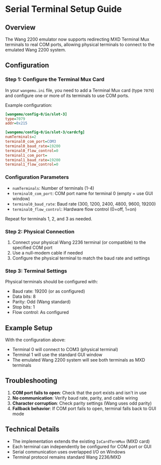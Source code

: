 # Serial Terminal Setup Guide

## Overview

The Wang 2200 emulator now supports redirecting MXD Terminal Mux terminals to real COM ports, allowing physical terminals to connect to the emulated Wang 2200 system.

## Configuration

### Step 1: Configure the Terminal Mux Card

In your `wangemu.ini` file, you need to add a Terminal Mux card (type `7079`) and configure one or more of its terminals to use COM ports.

Example configuration:

```ini
[wangemu/config-0/io/slot-3]
type=7079
addr=0x215

[wangemu/config-0/io/slot-3/cardcfg]
numTerminals=2
terminal0_com_port=COM3
terminal0_baud_rate=19200
terminal0_flow_control=0
terminal1_com_port=
terminal1_baud_rate=19200
terminal1_flow_control=0
```

### Configuration Parameters

- `numTerminals`: Number of terminals (1-4)
- `terminal0_com_port`: COM port name for terminal 0 (empty = use GUI window)
- `terminal0_baud_rate`: Baud rate (300, 1200, 2400, 4800, 9600, 19200)
- `terminal0_flow_control`: Hardware flow control (0=off, 1=on)

Repeat for terminals 1, 2, and 3 as needed.

### Step 2: Physical Connection

1. Connect your physical Wang 2236 terminal (or compatible) to the specified COM port
2. Use a null-modem cable if needed
3. Configure the physical terminal to match the baud rate and settings

### Step 3: Terminal Settings

Physical terminals should be configured with:
- Baud rate: 19200 (or as configured)
- Data bits: 8
- Parity: Odd (Wang standard)
- Stop bits: 1
- Flow control: As configured

## Example Setup

With the configuration above:
- Terminal 0 will connect to COM3 (physical terminal)
- Terminal 1 will use the standard GUI window
- The emulated Wang 2200 system will see both terminals as MXD terminals

## Troubleshooting

1. **COM port fails to open**: Check that the port exists and isn't in use
2. **No communication**: Verify baud rate, parity, and cable wiring
3. **Character corruption**: Check parity settings (Wang uses odd parity)
4. **Fallback behavior**: If COM port fails to open, terminal falls back to GUI mode

## Technical Details

- The implementation extends the existing `IoCardTermMux` (MXD card)
- Each terminal can independently be configured for COM port or GUI
- Serial communication uses overlapped I/O on Windows
- Terminal protocol remains standard Wang 2236/MXD